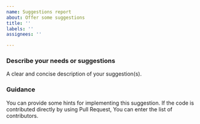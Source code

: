 ```yaml
---
name: Suggestions report
about: Offer some suggestions
title: ''
labels: ''
assignees: ''

---
```


### Describe your needs or suggestions

A clear and concise description of your suggestion(s).

### Guidance

You can provide some hints for implementing this suggestion.
If the code is contributed directly by using Pull Request, You can enter the list of contributors.
